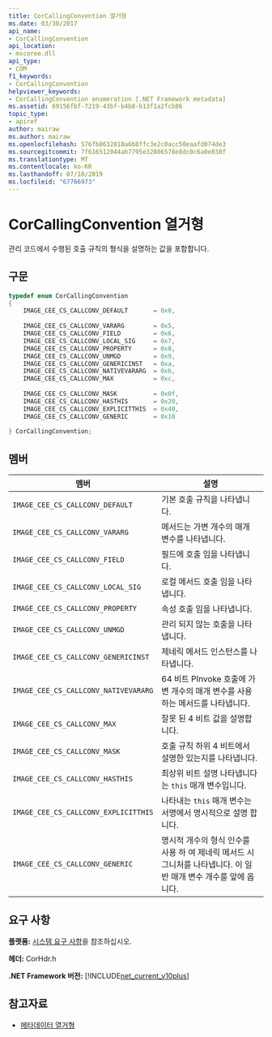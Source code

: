 ```yaml
---
title: CorCallingConvention 열거형
ms.date: 03/30/2017
api_name:
- CorCallingConvention
api_location:
- mscoree.dll
api_type:
- COM
f1_keywords:
- CorCallingConvention
helpviewer_keywords:
- CorCallingConvention enumeration [.NET Framework metadata]
ms.assetid: 69156fbf-7219-43bf-b4b8-b13f1a2fcb86
topic_type:
- apiref
author: mairaw
ms.author: mairaw
ms.openlocfilehash: 576fb8632818a6b8ffc3e2c0acc50eaafd074de3
ms.sourcegitcommit: 7f616512044ab7795e32806578e8dc0c6a0e038f
ms.translationtype: MT
ms.contentlocale: ko-KR
ms.lasthandoff: 07/10/2019
ms.locfileid: "67766973"
---
```

# <a name="corcallingconvention-enumeration"></a>CorCallingConvention 열거형
관리 코드에서 수행된 호출 규칙의 형식을 설명하는 값을 포함합니다.  
  
## <a name="syntax"></a>구문  
  
```cpp  
typedef enum CorCallingConvention  
{  
    IMAGE_CEE_CS_CALLCONV_DEFAULT       = 0x0,  
  
    IMAGE_CEE_CS_CALLCONV_VARARG        = 0x5,  
    IMAGE_CEE_CS_CALLCONV_FIELD         = 0x6,  
    IMAGE_CEE_CS_CALLCONV_LOCAL_SIG     = 0x7,  
    IMAGE_CEE_CS_CALLCONV_PROPERTY      = 0x8,  
    IMAGE_CEE_CS_CALLCONV_UNMGD         = 0x9,  
    IMAGE_CEE_CS_CALLCONV_GENERICINST   = 0xa,  
    IMAGE_CEE_CS_CALLCONV_NATIVEVARARG  = 0xb,  
    IMAGE_CEE_CS_CALLCONV_MAX           = 0xc,  
  
    IMAGE_CEE_CS_CALLCONV_MASK          = 0x0f,  
    IMAGE_CEE_CS_CALLCONV_HASTHIS       = 0x20,  
    IMAGE_CEE_CS_CALLCONV_EXPLICITTHIS  = 0x40,  
    IMAGE_CEE_CS_CALLCONV_GENERIC       = 0x10  
  
} CorCallingConvention;  
```  
  
## <a name="members"></a>멤버  
  
|멤버|설명|  
|------------|-----------------|  
|`IMAGE_CEE_CS_CALLCONV_DEFAULT`|기본 호출 규칙을 나타냅니다.|  
|`IMAGE_CEE_CS_CALLCONV_VARARG`|메서드는 가변 개수의 매개 변수를 나타냅니다.|  
|`IMAGE_CEE_CS_CALLCONV_FIELD`|필드에 호출 임을 나타냅니다.|  
|`IMAGE_CEE_CS_CALLCONV_LOCAL_SIG`|로컬 메서드 호출 임을 나타냅니다.|  
|`IMAGE_CEE_CS_CALLCONV_PROPERTY`|속성 호출 임을 나타냅니다.|  
|`IMAGE_CEE_CS_CALLCONV_UNMGD`|관리 되지 않는 호출을 나타냅니다.|  
|`IMAGE_CEE_CS_CALLCONV_GENERICINST`|제네릭 메서드 인스턴스를 나타냅니다.|  
|`IMAGE_CEE_CS_CALLCONV_NATIVEVARARG`|64 비트 PInvoke 호출에 가변 개수의 매개 변수를 사용 하는 메서드를 나타냅니다.|  
|`IMAGE_CEE_CS_CALLCONV_MAX`|잘못 된 4 비트 값을 설명합니다.|  
|`IMAGE_CEE_CS_CALLCONV_MASK`|호출 규칙 하위 4 비트에서 설명한 있는지를 나타냅니다.|  
|`IMAGE_CEE_CS_CALLCONV_HASTHIS`|최상위 비트 설명 나타냅니다는 `this` 매개 변수입니다.|  
|`IMAGE_CEE_CS_CALLCONV_EXPLICITTHIS`|나타내는 `this` 매개 변수는 서명에서 명시적으로 설명 합니다.|  
|`IMAGE_CEE_CS_CALLCONV_GENERIC`|명시적 개수의 형식 인수를 사용 하 여 제네릭 메서드 시그니처를 나타냅니다. 이 일반 매개 변수 개수를 앞에 옵니다.|  
  
## <a name="requirements"></a>요구 사항  
 **플랫폼:** [시스템 요구 사항](../../../../docs/framework/get-started/system-requirements.md)을 참조하십시오.  
  
 **헤더:** CorHdr.h  
  
 **.NET Framework 버전:** [!INCLUDE[net_current_v10plus](../../../../includes/net-current-v10plus-md.md)]  
  
## <a name="see-also"></a>참고자료

- [메타데이터 열거형](../../../../docs/framework/unmanaged-api/metadata/metadata-enumerations.md)
